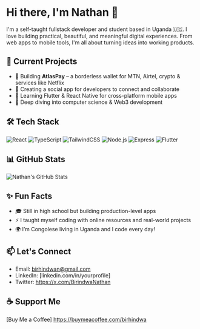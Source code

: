 # Hi there, I'm Nathan 👋

I'm a self-taught fullstack developer and student based in Uganda 🇺🇬. I love building practical, beautiful, and meaningful digital experiences. From web apps to mobile tools, I'm all about turning ideas into working products.

## 🔭 Current Projects
- 🚀 Building **AtlasPay** – a borderless wallet for MTN, Airtel, crypto & services like Netflix
- 💬 Creating a social app for developers to connect and collaborate
- 🌱 Learning Flutter & React Native for cross-platform mobile apps
- 📘 Deep diving into computer science & Web3 development

## 🛠️ Tech Stack
![React](https://img.shields.io/badge/-React-61DAFB?logo=react&logoColor=white&style=for-the-badge)
![TypeScript](https://img.shields.io/badge/-TypeScript-3178C6?logo=typescript&logoColor=white&style=for-the-badge)
![TailwindCSS](https://img.shields.io/badge/-Tailwind-06B6D4?logo=tailwindcss&logoColor=white&style=for-the-badge)
![Node.js](https://img.shields.io/badge/-Node.js-339933?logo=node.js&logoColor=white&style=for-the-badge)
![Express](https://img.shields.io/badge/-Express-000000?logo=express&logoColor=white&style=for-the-badge)
![Flutter](https://img.shields.io/badge/-Flutter-02569B?logo=flutter&logoColor=white&style=for-the-badge)

## 📊 GitHub Stats
<!-- GitHub stats and trophies placeholders -->
![Nathan's GitHub Stats](https://github-readme-stats.vercel.app/api?username=nath-dev&show_icons=true&theme=radical)

## ✨ Fun Facts
- 🎓 Still in high school but building production-level apps
- ⚡ I taught myself coding with online resources and real-world projects
- 🌍 I’m Congolese living in Uganda and I code every day!

## 📫 Let's Connect
- Email: birhindwan@gmail.com
- LinkedIn: [linkedin.com/in/yourprofile]
- Twitter: https://x.com/BirindwaNathan

<!-- Optional Support -->
## ☕ Support Me
[Buy Me a Coffee]
https://buymeacoffee.com/birhindwa
